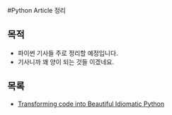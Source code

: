 #Python Article 정리

## 목적
- 파이썬 기사들 주로 정리할 예정입니다.
- 기사니까 꽤 양이 되는 것들 이겠네요.

## 목록

- [Transforming code into Beautiful Idiomatic Python](http://nbviewer.ipython.org/urls/raw.github.com/re4lfl0w/ipython/master/articles/Transforming_code_into_Beautiful_Idiomatic_Python.ipynb)